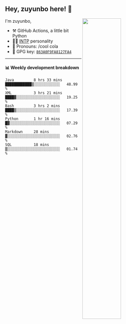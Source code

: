 

## Hey, zuyunbo here! :wave: 
[<img align="right" width="50%" src="https://github-readme-stats.vercel.app/api?username=zuyunbo&theme=dark&show_icons=true">](https://metrics.lecoq.io/ouuan?template=classic)

I'm zuyunbo,

-   :hammer_and_pick: GitHub Actions, a little bit Python
-   :man_scientist: [INTP](https://www.16personalities.com/profiles/3302586f07ca3) personality
-   :man: Pronouns: /cool cola
-   :key: GPG key: [`863A0F9FA8127FA4`](https://github.com/zuyunbo.gpg)

---

#### :bar_chart: Weekly development breakdown
<!--START_SECTION:waka-->

```text
Java         8 hrs 33 mins   ████████████▒░░░░░░░░░░░░   48.99 %
XML          3 hrs 21 mins   ████▓░░░░░░░░░░░░░░░░░░░░   19.25 %
Bash         3 hrs 2 mins    ████▒░░░░░░░░░░░░░░░░░░░░   17.39 %
Python       1 hr 16 mins    █▓░░░░░░░░░░░░░░░░░░░░░░░   07.29 %
Markdown     28 mins         ▓░░░░░░░░░░░░░░░░░░░░░░░░   02.76 %
SQL          18 mins         ▒░░░░░░░░░░░░░░░░░░░░░░░░   01.74 %
```

<!--END_SECTION:waka-->

